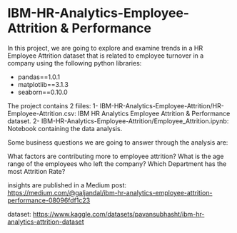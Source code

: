 # IBM-HR-Analytics-Employee-Attrition & Performance

In this project, we are going to explore and examine trends in a HR Employee Attrition dataset that is related to employee turnover in a company using the following python libraries:
- pandas==1.0.1
- matplotlib==3.1.3
- seaborn==0.10.0

The project contains 2 fiiles:
1- IBM-HR-Analytics-Employee-Attrition/HR-Employee-Attrition.csv: IBM HR Analytics Employee Attrition & Performance dataset.
2- IBM-HR-Analytics-Employee-Attrition/Employee_Attrition.ipynb: Notebook containing the data analysis.


Some business questions we are going to answer through the analysis are:

What factors are contributing more to employee attrition?
What is the age range of the employees who left the company?
Which Department has the most Attrition Rate?

insights are published in a Medium post: https://medium.com/@galjandal/ibm-hr-analytics-employee-attrition-performance-08096fdf1c23


dataset: https://www.kaggle.com/datasets/pavansubhasht/ibm-hr-analytics-attrition-dataset

